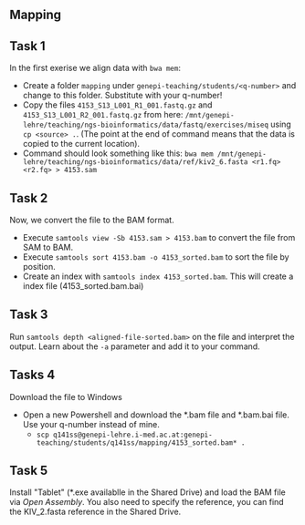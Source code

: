 ## Mapping

## Task 1
In the first exerise we align data with `bwa mem`:
* Create a folder `mapping` under `genepi-teaching/students/<q-number>` and change to this folder. Substitute <q-number> with your q-number!
* Copy the files `4153_S13_L001_R1_001.fastq.gz` and `4153_S13_L001_R2_001.fastq.gz` from here: `/mnt/genepi-lehre/teaching/ngs-bioinformatics/data/fastq/exercises/miseq` using `cp <source> .`. (The point at the end of command means that the data is copied to the current location). 
* Command should look something like this:
`bwa mem /mnt/genepi-lehre/teaching/ngs-bioinformatics/data/ref/kiv2_6.fasta <r1.fq> <r2.fq> > 4153.sam`

## Task 2 
Now, we convert the file to the BAM format.
* Execute `samtools view -Sb 4153.sam > 4153.bam` to convert the file from SAM to BAM. 
* Execute `samtools sort 4153.bam -o 4153_sorted.bam` to sort the file by position. 
* Create an index with `samtools index 4153_sorted.bam`. This will create a index file (4153_sorted.bam.bai)
 
## Task 3 
Run `samtools depth <aligned-file-sorted.bam>` on the file and interpret the output. Learn about the `-a` parameter and add it to your command. 

## Tasks 4
Download the file to Windows
 * Open a new Powershell and download the *.bam file and *.bam.bai file. Use your q-number instead of mine.
    * `scp q141ss@genepi-lehre.i-med.ac.at:genepi-teaching/students/q141ss/mapping/4153_sorted.bam* .`

## Task 5
Install "Tablet" (*.exe availablle in the Shared Drive) and load the BAM file via *Open Assembly*. You also need to specify the reference, you can find the KIV_2.fasta reference in the Shared Drive.   
